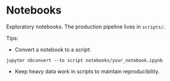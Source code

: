 # Notebooks

Exploratory notebooks. The production pipeline lives in `scripts/`.

Tips:
- Convert a notebook to a script:
```
jupyter nbconvert --to script notebooks/your_notebook.ipynb
```

* Keep heavy data work in scripts to maintain reproducibility.

